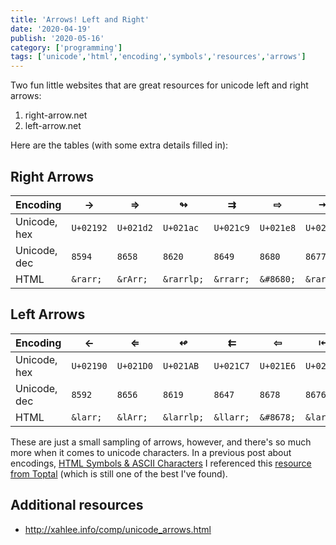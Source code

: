 ```yaml
---
title: 'Arrows! Left and Right'
date: '2020-04-19'
publish: '2020-05-16'
category: ['programming']
tags: ['unicode','html','encoding','symbols','resources','arrows']
---
```


Two fun little websites that are great resources for unicode left and right arrows:

1. right-arrow.net
2. left-arrow.net

Here are the tables (with some extra details filled in):

## Right Arrows

| Encoding     | →         | ⇒         | ↬          | ⇉         | ⇨         | ⇥         | ⇢         | ↪          | ↦               | ⇶         | ↣          | ⇰         | ↝         | ↠         | ⇾         |
| ------------ | --------- | --------- | ---------- | --------- | --------- | --------- | --------- | ---------- | --------------- | --------- | ---------- | --------- | --------- | --------- | --------- |
| Unicode, hex | `U+02192` | `U+021d2` | `U+021ac`  | `U+021c9` | `U+021e8` | `U+021e5` | `U+021e2` | `U+021aa`  | `U+021a6`       | `U+021f6` | `U+021a3`  | `U+021f0` | `U+0219d` | `U+021a0` | `U+021fe` |
| Unicode, dec | `8594`    | `8658`    | `8620`     | `8649`    | `8680`    | `8677`    | `8674`    | `8618`     | `8614`          | `8694`    | `8611`     | `8688`    | `8605`    | `8608`    | `8702`    |
| HTML         | `&rarr;`  | `&rArr;`  | `&rarrlp;` | `&rrarr;` | `&#8680;` | `&rarrb;` | `&#8674;` | `&rarrhk;` | `&mapstoright;` | `&#8694;` | `&rarrtl;` | `&#8688;` | `&rarrw;` | `&Rarr;`  | `&roarr;` |

## Left Arrows

| Encoding     | ←         | ⇐         | ↫          | ⇇         | ⇦         | ⇤         | ⇠         | ↩          | ↤              | ⬱         | ↢          | ⬅         | ↜         | ↞         | ⇽         |
| ------------ | --------- | --------- | ---------- | --------- | --------- | --------- | --------- | ---------- | -------------- | --------- | ---------- | --------- | --------- | --------- | --------- |
| Unicode, hex | `U+02190` | `U+021D0` | `U+021AB`  | `U+021C7` | `U+021E6` | `U+021E4` | `U+021E0` | `U+021A9`  | `U+0021A4`     | `U+02B31` | `U+021A2`  | `U+02B05` | `U+0219C` | `U+0219E` | `U+021FD` |
| Unicode, dec | `8592`    | `8656`    | `8619`     | `8647`    | `8678`    | `8676`    | `8672`    | `8617`     | `8612`         | `11057`   | `8610`     | `11013`   | `8604`    | `8606`    | `8701`    |
| HTML         | `&larr;`  | `&lArr;`  | `&larrlp;` | `&llarr;` | `&#8678;` | `&larrb;` | `&#8672;` | `&larrhk;` | `&mapstoleft;` |           | `&larrtl;` |           | `&larrw;` | `&Larr;`  | `&loarr;` |

These are just a small sampling of arrows, however, and there's so much more when it comes to unicode characters. In a previous post about encodings, [HTML Symbols & ASCII Characters](../../2019-11-29/html-char-codes) I referenced this [resource from Toptal](https://www.toptal.com/designers/htmlarrows/arrows/) (which is still one of the best I've found).

## Additional resources

-   http://xahlee.info/comp/unicode_arrows.html
